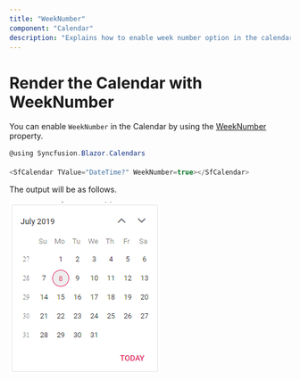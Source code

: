 ```yaml
---
title: "WeekNumber"
component: "Calendar"
description: "Explains how to enable week number option in the calendar component to show the week number of a selected date."
---
```


# Render the Calendar with WeekNumber

You can enable `WeekNumber` in the Calendar by using the [WeekNumber](https://help.syncfusion.com/cr/blazor/Syncfusion.Blazor~Syncfusion.Blazor.Calendars.CalendarBase%601~WeekNumber.html) property.

```csharp
@using Syncfusion.Blazor.Calendars

<SfCalendar TValue="DateTime?" WeekNumber=true></SfCalendar>
```

The output will be as follows.

![calendar](../images/week_number.png)
